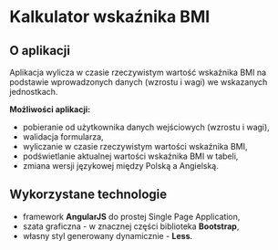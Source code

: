 # Kalkulator wskaźnika BMI

## O aplikacji

Aplikacja wylicza w czasie rzeczywistym wartość wskaźnika BMI
na podstawie wprowadzonych danych (wzrostu i wagi) we wskazanych
jednostkach.

**Możliwości aplikacji:**
* pobieranie od użytkownika danych wejściowych (wzrostu i wagi),
* walidacja formularza,
* wyliczanie w czasie rzeczywistym wartości wskaźnika BMI,
* podświetlanie aktualnej wartości wskaźnika BMI w tabeli,
* zmiana wersji językowej między Polską a Angielską.

## Wykorzystane technologie

* framework **AngularJS** do prostej Single Page Application,
* szata graficzna - w znacznej części biblioteka **Bootstrap**,
* własny styl generowany dynamicznie - **Less**.
